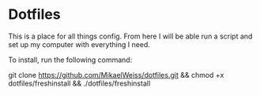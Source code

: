 # Dotfiles

This is a place for all things config.
From here I will be able run a script and set up my computer with everything I need.

To install, run the following command:

git clone https://github.com/MikaelWeiss/dotfiles.git && chmod +x dotfiles/freshinstall && ./dotfiles/freshinstall
